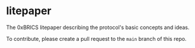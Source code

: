 # litepaper
The 0xBRICS litepaper describing the protocol's basic concepts and ideas.

To contribute, please create a pull request to the `main` branch of this repo.